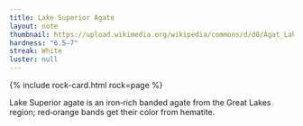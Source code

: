 ```yaml
---
title: Lake Superior Agate
layout: note
thumbnail: https://upload.wikimedia.org/wikipedia/commons/d/d0/Agat_Lake_Superior_-_Duluth%2C_Minnesota%2C_USA..jpg
hardness: "6.5–7"
streak: White
luster: null
---
```

{% include rock-card.html rock=page %}

Lake Superior agate is an iron‑rich banded agate from the Great Lakes region; red‑orange bands get their color from hematite.
